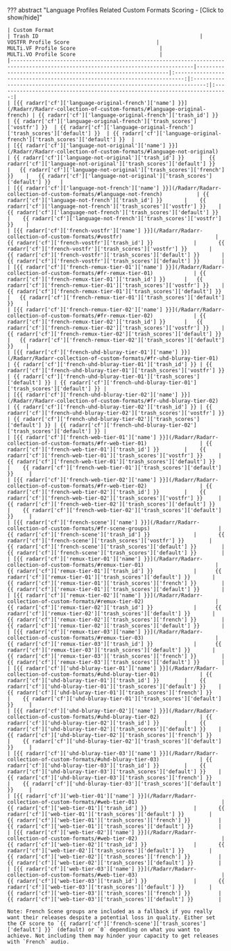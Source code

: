 ??? abstract "Language Profiles Related Custom Formats Scoring - [Click to show/hide]"

    | Custom Format                                                                                                                   | Trash ID                                                    |                           VOSTFR Profile Score                            |                           MULTi.VF Profile Score                           |                           MULTi.VO Profile Score                           |
    |---------------------------------------------------------------------------------------------------------------------------------|-------------------------------------------------------------|:-------------------------------------------------------------------------:|:--------------------------------------------------------------------------:|:--------------------------------------------------------------------------:|
    | [{{ radarr['cf']['language-original-french']['name'] }}](/Radarr/Radarr-collection-of-custom-formats/#language-original-french) | {{ radarr['cf']['language-original-french']['trash_id'] }}  | {{ radarr['cf']['language-original-french']['trash_scores']['vostfr'] }}  | {{ radarr['cf']['language-original-french']['trash_scores']['default'] }}  | {{ radarr['cf']['language-original-french']['trash_scores']['default'] }}  |
    | [{{ radarr['cf']['language-not-original']['name'] }}](/Radarr/Radarr-collection-of-custom-formats/#language-not-original)       | {{ radarr['cf']['language-not-original']['trash_id'] }}     |  {{ radarr['cf']['language-not-original']['trash_scores']['default'] }}   |   {{ radarr['cf']['language-not-original']['trash_scores']['french'] }}    |   {{ radarr['cf']['language-not-original']['trash_scores']['default'] }}   |
    | [{{ radarr['cf']['language-not-french']['name'] }}](/Radarr/Radarr-collection-of-custom-formats/#language-not-french)           | {{ radarr['cf']['language-not-french']['trash_id'] }}       |    {{ radarr['cf']['language-not-french']['trash_scores']['vostfr'] }}    |    {{ radarr['cf']['language-not-french']['trash_scores']['default'] }}     |    {{ radarr['cf']['language-not-french']['trash_scores']['vostfr'] }}    |
    | [{{ radarr['cf']['french-vostfr']['name'] }}](/Radarr/Radarr-collection-of-custom-formats/#vostfr)                              | {{ radarr['cf']['french-vostfr']['trash_id'] }}             |       {{ radarr['cf']['french-vostfr']['trash_scores']['vostfr'] }}       |       {{ radarr['cf']['french-vostfr']['trash_scores']['default'] }}       |       {{ radarr['cf']['french-vostfr']['trash_scores']['default'] }}       |
    | [{{ radarr['cf']['french-remux-tier-01']['name'] }}](/Radarr/Radarr-collection-of-custom-formats/#fr-remux-tier-01)             | {{ radarr['cf']['french-remux-tier-01']['trash_id'] }}      |   {{ radarr['cf']['french-remux-tier-01']['trash_scores']['vostfr'] }}    |   {{ radarr['cf']['french-remux-tier-01']['trash_scores']['default'] }}    |   {{ radarr['cf']['french-remux-tier-01']['trash_scores']['default'] }}    |
    | [{{ radarr['cf']['french-remux-tier-02']['name'] }}](/Radarr/Radarr-collection-of-custom-formats/#fr-remux-tier-02)             | {{ radarr['cf']['french-remux-tier-02']['trash_id'] }}      |   {{ radarr['cf']['french-remux-tier-02']['trash_scores']['vostfr'] }}    |   {{ radarr['cf']['french-remux-tier-02']['trash_scores']['default'] }}    |   {{ radarr['cf']['french-remux-tier-02']['trash_scores']['default'] }}    |
    | [{{ radarr['cf']['french-uhd-bluray-tier-01']['name'] }}](/Radarr/Radarr-collection-of-custom-formats/#fr-uhd-bluray-tier-01)   | {{ radarr['cf']['french-uhd-bluray-tier-01']['trash_id'] }} | {{ radarr['cf']['french-uhd-bluray-tier-01']['trash_scores']['vostfr'] }} | {{ radarr['cf']['french-uhd-bluray-tier-01']['trash_scores']['default'] }} | {{ radarr['cf']['french-uhd-bluray-tier-01']['trash_scores']['default'] }} |
    | [{{ radarr['cf']['french-uhd-bluray-tier-02']['name'] }}](/Radarr/Radarr-collection-of-custom-formats/#fr-uhd-bluray-tier-02)   | {{ radarr['cf']['french-uhd-bluray-tier-02']['trash_id'] }} | {{ radarr['cf']['french-uhd-bluray-tier-02']['trash_scores']['vostfr'] }} | {{ radarr['cf']['french-uhd-bluray-tier-02']['trash_scores']['default'] }} | {{ radarr['cf']['french-uhd-bluray-tier-02']['trash_scores']['default'] }} |
    | [{{ radarr['cf']['french-web-tier-01']['name'] }}](/Radarr/Radarr-collection-of-custom-formats/#fr-web-tier-01)                 | {{ radarr['cf']['french-web-tier-01']['trash_id'] }}        |    {{ radarr['cf']['french-web-tier-01']['trash_scores']['vostfr'] }}     |    {{ radarr['cf']['french-web-tier-01']['trash_scores']['default'] }}     |    {{ radarr['cf']['french-web-tier-01']['trash_scores']['default'] }}     |
    | [{{ radarr['cf']['french-web-tier-02']['name'] }}](/Radarr/Radarr-collection-of-custom-formats/#fr-web-tier-02)                 | {{ radarr['cf']['french-web-tier-02']['trash_id'] }}        |    {{ radarr['cf']['french-web-tier-02']['trash_scores']['vostfr'] }}     |    {{ radarr['cf']['french-web-tier-02']['trash_scores']['default'] }}     |    {{ radarr['cf']['french-web-tier-02']['trash_scores']['default'] }}     |
    | [{{ radarr['cf']['french-scene']['name'] }}](/Radarr/Radarr-collection-of-custom-formats/#fr-scene-groups)                      | {{ radarr['cf']['french-scene']['trash_id'] }}              |       {{ radarr['cf']['french-scene']['trash_scores']['vostfr'] }}        |       {{ radarr['cf']['french-scene']['trash_scores']['default'] }}        |       {{ radarr['cf']['french-scene']['trash_scores']['default'] }}        |
    | [{{ radarr['cf']['remux-tier-01']['name'] }}](/Radarr/Radarr-collection-of-custom-formats/#remux-tier-01)                       | {{ radarr['cf']['remux-tier-01']['trash_id'] }}             |      {{ radarr['cf']['remux-tier-01']['trash_scores']['default'] }}       |       {{ radarr['cf']['remux-tier-01']['trash_scores']['french'] }}        |       {{ radarr['cf']['remux-tier-01']['trash_scores']['default'] }}       |
    | [{{ radarr['cf']['remux-tier-02']['name'] }}](/Radarr/Radarr-collection-of-custom-formats/#remux-tier-02)                       | {{ radarr['cf']['remux-tier-02']['trash_id'] }}             |      {{ radarr['cf']['remux-tier-02']['trash_scores']['default'] }}       |       {{ radarr['cf']['remux-tier-02']['trash_scores']['french'] }}        |       {{ radarr['cf']['remux-tier-02']['trash_scores']['default'] }}       |
    | [{{ radarr['cf']['remux-tier-03']['name'] }}](/Radarr/Radarr-collection-of-custom-formats/#remux-tier-03)                       | {{ radarr['cf']['remux-tier-03']['trash_id'] }}             |      {{ radarr['cf']['remux-tier-03']['trash_scores']['default'] }}       |       {{ radarr['cf']['remux-tier-03']['trash_scores']['french'] }}        |       {{ radarr['cf']['remux-tier-03']['trash_scores']['default'] }}       |
    | [{{ radarr['cf']['uhd-bluray-tier-01']['name'] }}](/Radarr/Radarr-collection-of-custom-formats/#uhd-bluray-tier-01)             | {{ radarr['cf']['uhd-bluray-tier-01']['trash_id'] }}        |    {{ radarr['cf']['uhd-bluray-tier-01']['trash_scores']['default'] }}    |     {{ radarr['cf']['uhd-bluray-tier-01']['trash_scores']['french'] }}     |    {{ radarr['cf']['uhd-bluray-tier-01']['trash_scores']['default'] }}     |
    | [{{ radarr['cf']['uhd-bluray-tier-02']['name'] }}](/Radarr/Radarr-collection-of-custom-formats/#uhd-bluray-tier-02)             | {{ radarr['cf']['uhd-bluray-tier-02']['trash_id'] }}        |    {{ radarr['cf']['uhd-bluray-tier-02']['trash_scores']['default'] }}    |     {{ radarr['cf']['uhd-bluray-tier-02']['trash_scores']['french'] }}     |    {{ radarr['cf']['uhd-bluray-tier-02']['trash_scores']['default'] }}     |
    | [{{ radarr['cf']['uhd-bluray-tier-03']['name'] }}](/Radarr/Radarr-collection-of-custom-formats/#uhd-bluray-tier-03)             | {{ radarr['cf']['uhd-bluray-tier-03']['trash_id'] }}        |    {{ radarr['cf']['uhd-bluray-tier-03']['trash_scores']['default'] }}    |     {{ radarr['cf']['uhd-bluray-tier-03']['trash_scores']['french'] }}     |    {{ radarr['cf']['uhd-bluray-tier-03']['trash_scores']['default'] }}     |
    | [{{ radarr['cf']['web-tier-01']['name'] }}](/Radarr/Radarr-collection-of-custom-formats/#web-tier-01)                           | {{ radarr['cf']['web-tier-01']['trash_id'] }}               |       {{ radarr['cf']['web-tier-01']['trash_scores']['default'] }}        |        {{ radarr['cf']['web-tier-01']['trash_scores']['french'] }}         |        {{ radarr['cf']['web-tier-01']['trash_scores']['default'] }}        |
    | [{{ radarr['cf']['web-tier-02']['name'] }}](/Radarr/Radarr-collection-of-custom-formats/#web-tier-02)                           | {{ radarr['cf']['web-tier-02']['trash_id'] }}               |       {{ radarr['cf']['web-tier-02']['trash_scores']['default'] }}        |        {{ radarr['cf']['web-tier-02']['trash_scores']['french'] }}         |        {{ radarr['cf']['web-tier-02']['trash_scores']['default'] }}        |
    | [{{ radarr['cf']['web-tier-03']['name'] }}](/Radarr/Radarr-collection-of-custom-formats/#web-tier-03)                           | {{ radarr['cf']['web-tier-03']['trash_id'] }}               |       {{ radarr['cf']['web-tier-03']['trash_scores']['default'] }}        |        {{ radarr['cf']['web-tier-03']['trash_scores']['french'] }}         |        {{ radarr['cf']['web-tier-03']['trash_scores']['default'] }}        |

    Note: French Scene groups are included as a fallback if you really want their releases despite a potential loss in quality. Either set the CF score to `{{ radarr['cf']['french-scene']['trash_scores']['default'] }}` (default) or `0` depending on what you want to achieve. Not including them may hinder your capacity to get releases with `French` audio.
